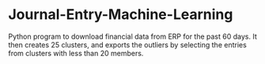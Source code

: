 # Journal-Entry-Machine-Learning

Python program to download financial data from ERP for the past 60 days. It then creates 25 clusters, and exports the outliers by selecting the entries from clusters with less than 20 members. 
